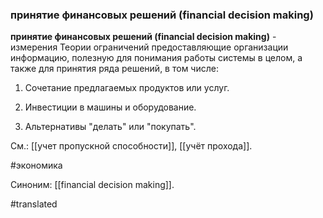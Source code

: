 ### принятие финансовых решений (financial decision making)

**принятие финансовых решений (financial decision making)** - измерения Теории ограничений предоставляющие организации информацию, полезную для понимания работы системы в целом, а также для принятия ряда решений, в том числе:

1. Сочетание предлагаемых продуктов или услуг.

2. Инвестиции в машины и оборудование.

3. Альтернативы \"делать\" или \"покупать\".

См.: [[учет пропускной способности]], [[учёт прохода]].

#экономика

Синоним: [[financial decision making]].

#translated

